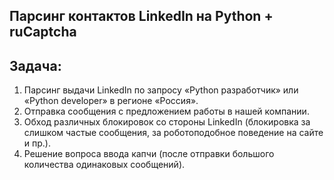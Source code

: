 ## Парсинг контактов LinkedIn на Python + ruCaptcha

## Задача:

1. Парсинг выдачи LinkedIn по запросу «Python разработчик» или «Python developer» в регионе «Россия».
2. Отправка сообщения с предложением работы в нашей компании.
3. Обход различных блокировок со стороны LinkedIn (блокировка за слишком частые сообщения, за роботоподобное поведение на сайте и пр.).
4. Решение вопроса ввода капчи (после отправки большого количества одинаковых сообщений).
